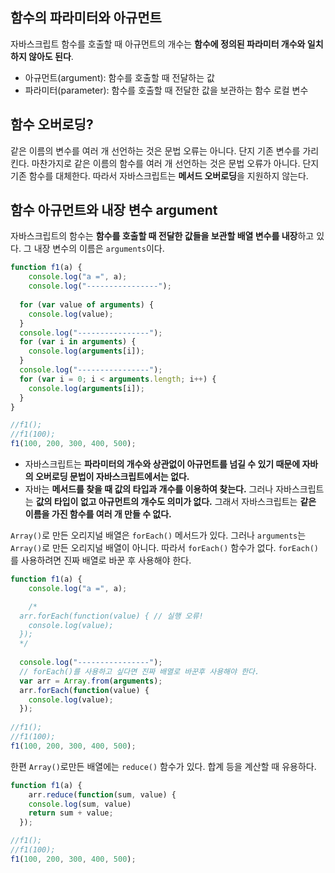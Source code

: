 
## 함수의 파라미터와 아규먼트

자바스크립트 함수를 호출할 때 아규먼트의 개수는 **함수에 정의된 파라미터 개수와 일치하지 않아도 된다**.

- 아규먼트(argument): 함수를 호출할 때 전달하는 값
- 파라미터(parameter): 함수를 호출할 때 전달한 값을 보관하는 함수 로컬 변수

## 함수 오버로딩?

같은 이름의 변수를 여러 개 선언하는 것은 문법 오류는 아니다. 단지 기존 변수를 가리킨다. 마찬가지로 같은 이름의 함수를 여러 개 선언하는 것은 문법 오류가 아니다. 단지 기존 함수를 대체한다. 따라서 자바스크립트는 **메서드 오버로딩**을 지원하지 않는다.

## 함수 아규먼트와 내장 변수 argument

자바스크립트의 함수는 **함수를 호출할 때 전달한 값들을 보관할 배열 변수를 내장**하고 있다. 그 내장 변수의 이름은 `arguments`이다.

```js
function f1(a) { 
	console.log("a =", a);
	console.log("----------------");
	
  for (var value of arguments) {
    console.log(value);
  }
  console.log("----------------");
  for (var i in arguments) {
    console.log(arguments[i]);
  }
  console.log("----------------");
  for (var i = 0; i < arguments.length; i++) {
    console.log(arguments[i]);
  }
}

//f1();
//f1(100);
f1(100, 200, 300, 400, 500);
```

- 자바스크립트는 **파라미터의 개수와 상관없이 아규먼트를 넘길 수 있기 때문에 자바의 오버로딩 문법이 자바스크립트에서는 없다.**
- 자바는 **메서드를 찾을 때 값의 타입과 개수를 이용하여 찾는다.** 그러나 자바스크립트는 **값의 타입이 없고 아규먼트의 개수도 의미가 없다.** 그래서 자바스크립트는 **같은 이름을 가진 함수를 여러 개 만들 수 없다.**

`Array()`로 만든 오리지널 배열은 `forEach()` 메서드가 있다. 그러나 `arguments`는 `Array()`로 만든 오리지널 배열이 아니다. 따라서 `forEach()` 함수가 없다. `forEach()`를 사용하려면 진짜 배열로 바꾼 후 사용해야 한다. 

```js
function f1(a) { 
	console.log("a =", a);

	/*
  arr.forEach(function(value) { // 실행 오류!
    console.log(value);
  });
  */
  
  console.log("----------------");
  // forEach()를 사용하고 싶다면 진짜 배열로 바꾼후 사용해야 한다.
  var arr = Array.from(arguments);
  arr.forEach(function(value) {
    console.log(value);
  });
  
//f1();
//f1(100);
f1(100, 200, 300, 400, 500);
```

한편 `Array()`로만든 배열에는 `reduce()` 함수가 있다. 합계 등을 계산할 때 유용하다.

```js
function f1(a) { 
 	arr.reduce(function(sum, value) {
    console.log(sum, value)
    return sum + value;
  });

//f1();
//f1(100);
f1(100, 200, 300, 400, 500);
```
